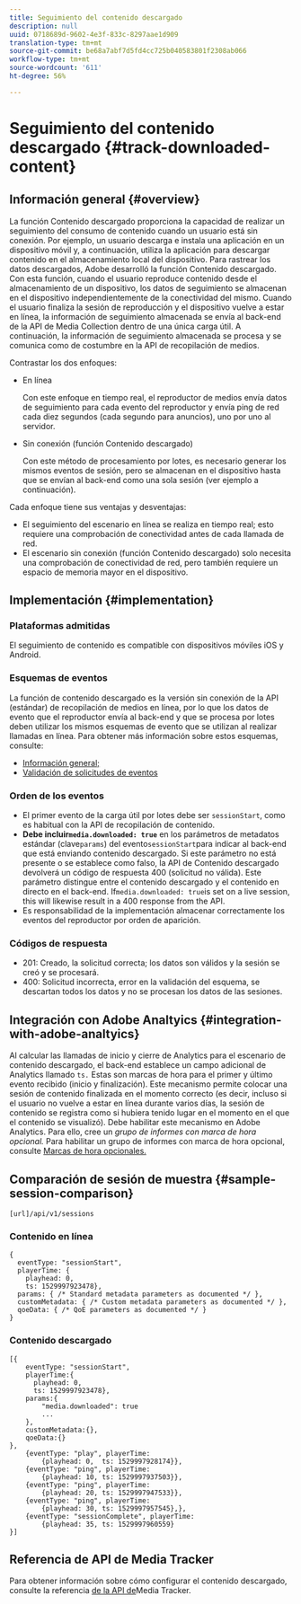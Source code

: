 ```yaml
---
title: Seguimiento del contenido descargado
description: null
uuid: 0718689d-9602-4e3f-833c-8297aae1d909
translation-type: tm+mt
source-git-commit: be68a7abf7d5fd4cc725b040583801f2308ab066
workflow-type: tm+mt
source-wordcount: '611'
ht-degree: 56%

---
```



# Seguimiento del contenido descargado {#track-downloaded-content}

## Información general {#overview}

La función Contenido descargado proporciona la capacidad de realizar un seguimiento del consumo de contenido cuando un usuario está sin conexión. Por ejemplo, un usuario descarga e instala una aplicación en un dispositivo móvil y, a continuación, utiliza la aplicación para descargar contenido en el almacenamiento local del dispositivo. Para rastrear los datos descargados, Adobe desarrolló la función Contenido descargado. Con esta función, cuando el usuario reproduce contenido desde el almacenamiento de un dispositivo, los datos de seguimiento se almacenan en el dispositivo independientemente de la conectividad del mismo. Cuando el usuario finaliza la sesión de reproducción y el dispositivo vuelve a estar en línea, la información de seguimiento almacenada se envía al back-end de la API de Media Collection dentro de una única carga útil. A continuación, la información de seguimiento almacenada se procesa y se comunica como de costumbre en la API de recopilación de medios.

Contrastar los dos enfoques:

* En línea

   Con este enfoque en tiempo real, el reproductor de medios envía datos de seguimiento para cada evento del reproductor y envía ping de red cada diez segundos (cada segundo para anuncios), uno por uno al servidor.

* Sin conexión (función Contenido descargado)

   Con este método de procesamiento por lotes, es necesario generar los mismos eventos de sesión, pero se almacenan en el dispositivo hasta que se envían al back-end como una sola sesión (ver ejemplo a continuación).

Cada enfoque tiene sus ventajas y desventajas:
* El seguimiento del escenario en línea se realiza en tiempo real; esto requiere una comprobación de conectividad antes de cada llamada de red.
* El escenario sin conexión (función Contenido descargado) solo necesita una comprobación de conectividad de red, pero también requiere un espacio de memoria mayor en el dispositivo.

## Implementación {#implementation}

### Plataformas admitidas

El seguimiento de contenido es compatible con dispositivos móviles iOS y Android.

### Esquemas de eventos

La función de contenido descargado es la versión sin conexión de la API (estándar) de recopilación de medios en línea, por lo que los datos de evento que el reproductor envía al back-end y que se procesa por lotes deben utilizar los mismos esquemas de evento que se utilizan al realizar llamadas en línea. Para obtener más información sobre estos esquemas, consulte:
* [Información general;](/help/media-collection-api/mc-api-overview.md)
* [Validación de solicitudes de eventos](/help/media-collection-api/mc-api-impl/mc-api-validate-reqs.md)

### Orden de los eventos

* El primer evento de la carga útil por lotes debe ser `sessionStart`, como es habitual con la API de recopilación de contenido.
* **Debe incluir`media.downloaded: true`** en los parámetros de metadatos estándar (clave`params`) del evento`sessionStart`para indicar al back-end que está enviando contenido descargado. Si este parámetro no está presente o se establece como falso, la API de Contenido descargado devolverá un código de respuesta 400 (solicitud no válida). Este parámetro distingue entre el contenido descargado y el contenido en directo en el back-end. If`media.downloaded: true`is set on a live session, this will likewise result in a 400 response from the API.
* Es responsabilidad de la implementación almacenar correctamente los eventos del reproductor por orden de aparición.

### Códigos de respuesta

* 201: Creado, la solicitud correcta; los datos son válidos y la sesión se creó y se procesará.
* 400: Solicitud incorrecta, error en la validación del esquema, se descartan todos los datos y no se procesan los datos de las sesiones.

## Integración con Adobe Analtyics {#integration-with-adobe-analtyics}

Al calcular las llamadas de inicio y cierre de Analytics para el escenario de contenido descargado, el back-end establece un campo adicional de Analytics llamado `ts.` Estas son marcas de hora para el primer y último evento recibido (inicio y finalización). Este mecanismo permite colocar una sesión de contenido finalizada en el momento correcto (es decir, incluso si el usuario no vuelve a estar en línea durante varios días, la sesión de contenido se registra como si hubiera tenido lugar en el momento en el que el contenido se visualizó). Debe habilitar este mecanismo en Adobe Analytics. Para ello, cree un _grupo de informes con marca de hora opcional._ Para habilitar un grupo de informes con marca de hora opcional, consulte [Marcas de hora opcionales.](https://docs.adobe.com/content/help/es-ES/analytics/admin/admin-tools/timestamp-optional.html)

## Comparación de sesión de muestra {#sample-session-comparison}

```
[url]/api/v1/sessions
```

### Contenido en línea

```
{
  eventType: "sessionStart",
  playerTime: {
    playhead: 0,  
    ts: 1529997923478},  
  params: { /* Standard metadata parameters as documented */ },  
  customMetadata: { /* Custom metadata parameters as documented */ },  
  qoeData: { /* QoE parameters as documented */ }
}
```

### Contenido descargado

```
[{
    eventType: "sessionStart",
    playerTime:{
      playhead: 0,
      ts: 1529997923478},  
    params:{
        "media.downloaded": true
        ...
    },
    customMetadata:{},  
    qoeData:{}
},
    {eventType: "play", playerTime:
        {playhead: 0,  ts: 1529997928174}},
    {eventType: "ping", playerTime:
        {playhead: 10, ts: 1529997937503}},
    {eventType: "ping", playerTime:
        {playhead: 20, ts: 1529997947533}},
    {eventType: "ping", playerTime:
        {playhead: 30, ts: 1529997957545},},
    {eventType: "sessionComplete", playerTime:
        {playhead: 35, ts: 1529997960559}
}]
```

## Referencia de API de Media Tracker

Para obtener información sobre cómo configurar el contenido descargado, consulte la referencia [de la API de](https://aep-sdks.gitbook.io/docs/using-mobile-extensions/adobe-media-analytics/media-api-reference#media-api-reference)Media Tracker.

